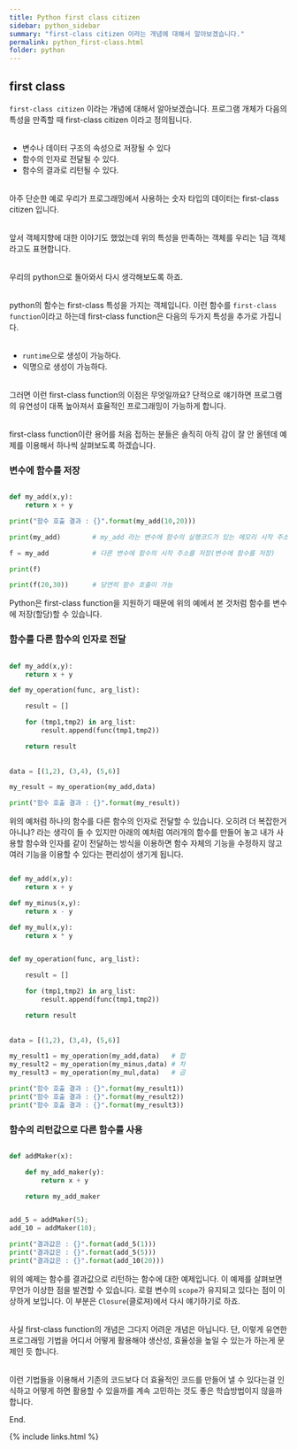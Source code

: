```yaml
---
title: Python first class citizen
sidebar: python_sidebar
summary: "first-class citizen 이라는 개념에 대해서 알아보겠습니다."
permalink: python_first-class.html
folder: python
---
```


## first class

`first-class citizen` 이라는 개념에 대해서 알아보겠습니다.
프로그램 개체가 다음의 특성을 만족할 때 first-class citizen 이라고 정의됩니다.
<br><br>

* 변수나 데이터 구조의 속성으로 저장될 수 있다
* 함수의 인자로 전달될 수 있다.
* 함수의 결과로 리턴될 수 있다.
<br><br>

아주 단순한 예로 우리가 프로그래밍에서 사용하는 숫자 타입의 데이터는
first-class citizen 입니다.
<br><br>

앞서 객체지향에 대한 이야기도 했었는데 위의 특성을 만족하는 객체를 우리는 1급 객체라고도
표현합니다.
<br><br>

우리의 python으로 돌아와서 다시 생각해보도록 하죠.
<br><br>

python의 함수는 first-class 특성을 가지는 객체입니다. 이런 함수를 `first-class function`이라고
하는데 first-class function은 다음의 두가지 특성을 추가로 가집니다.
<br><br>

* `runtime`으로 생성이 가능하다.
* 익명으로 생성이 가능하다.
<br><br>

그러면 이런 first-class function의 이점은 무엇일까요? 단적으로 얘기하면 프로그램의 유연성이
대폭 높아져서 효율적인 프로그래밍이 가능하게 합니다.
<br><br>

first-class function이란 용어를 처음 접하는 분들은 솔직히 아직 감이 잘 안 올텐데
예제를 이용해서 하나씩 살펴보도록 하겠습니다.

### 변수에 함수를 저장

~~~python

def my_add(x,y):
    return x + y

print("함수 호출 결과 : {}".format(my_add(10,20)))

print(my_add)        # my_add 라는 변수에 함수의 실행코드가 있는 메모리 시작 주소가 저장

f = my_add           # 다른 변수에 함수의 시작 주소를 저장(변수에 함수를 저장)

print(f)            

print(f(20,30))      # 당연히 함수 호출이 가능

~~~

Python은 first-class function을 지원하기 때문에 위의 예에서 본 것처럼 함수를
변수에 저장(할당)할 수 있습니다.

### 함수를 다른 함수의 인자로 전달

~~~python

def my_add(x,y):
    return x + y

def my_operation(func, arg_list):

    result = []

    for (tmp1,tmp2) in arg_list:
        result.append(func(tmp1,tmp2))

    return result
    
    
data = [(1,2), (3,4), (5,6)]

my_result = my_operation(my_add,data)

print("함수 호출 결과 : {}".format(my_result))

~~~

위의 예처럼 하나의 함수를 다른 함수의 인자로 전달할 수 있습니다. 오히려 더 복잡한거 아니냐? 라는
생각이 들 수 있지만 아래의 예처럼 여러개의 함수를 만들어 놓고 내가 사용할 함수와 인자를 같이
전달하는 방식을 이용하면 함수 자체의 기능을 수정하지 않고 여러 기능을 이용할 수 있다는 편리성이
생기게 됩니다.

~~~python

def my_add(x,y):
    return x + y

def my_minus(x,y):
    return x - y

def my_mul(x,y):
    return x * y


def my_operation(func, arg_list):

    result = []

    for (tmp1,tmp2) in arg_list:
        result.append(func(tmp1,tmp2))

    return result
    
    
data = [(1,2), (3,4), (5,6)]

my_result1 = my_operation(my_add,data)   # 합
my_result2 = my_operation(my_minus,data) # 차
my_result3 = my_operation(my_mul,data)   # 곱

print("함수 호출 결과 : {}".format(my_result1))
print("함수 호출 결과 : {}".format(my_result2))
print("함수 호출 결과 : {}".format(my_result3))

~~~

### 함수의 리턴값으로 다른 함수를 사용

~~~python

def addMaker(x):

    def my_add_maker(y):
        return x + y

    return my_add_maker


add_5 = addMaker(5);
add_10 = addMaker(10);

print("결과값은 : {}".format(add_5(1)))
print("결과값은 : {}".format(add_5(5)))
print("결과값은 : {}".format(add_10(20)))

~~~

위의 예제는 함수를 결과값으로 리턴하는 함수에 대한 예제입니다. 이 예제를 살펴보면
무언가 이상한 점을 발견할 수 있습니다. 로컬 변수의 `scope`가 유지되고 있다는 점이 이상하게
보입니다. 이 부분은 `Closure`(클로져)에서 다시 얘기하기로 하죠.
<br><br>

사실 first-class function의 개념은 그다지 어려운 개념은 아닙니다. 단, 이렇게 유연한
프로그래밍 기법을 어디서 어떻게 활용해야 생산성, 효율성을 높일 수 있는가 하는게 문제인 듯 합니다.
<br><br>

이런 기법들을 이용해서 기존의 코드보다 더 효율적인 코드를
만들어 낼 수 있다는걸 인식하고 어떻게 하면 활용할 수 있을까를 계속 고민하는 것도
좋은 학습방법이지 않을까 합니다.


End.

{% include links.html %}

